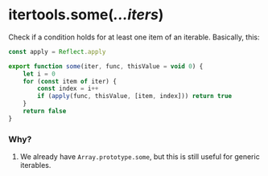 # itertools.some(*...iters*)

Check if a condition holds for at least one item of an iterable. Basically, this:

```js
const apply = Reflect.apply

export function some(iter, func, thisValue = void 0) {
    let i = 0
    for (const item of iter) {
        const index = i++
        if (apply(func, thisValue, [item, index])) return true
    }
    return false
}
```

### Why?

1. We already have `Array.prototype.some`, but this is still useful for generic iterables.
